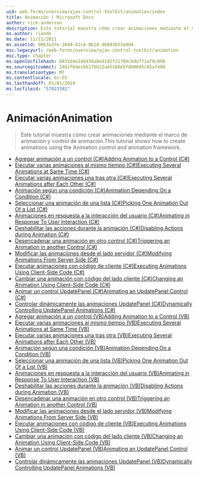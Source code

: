 ```yaml
---
uid: web-forms/overview/ajax-control-toolkit/animation/index
title: Animación | Microsoft Docs
author: rick-anderson
description: Este tutorial muestra cómo crear animaciones mediante el marco de animación y control de animación.
ms.author: riande
ms.date: 11/11/2011
ms.assetid: 90b3a37e-2694-41c4-8b10-d6893b53a9d4
msc.legacyurl: /web-forms/overview/ajax-control-toolkit/animation
msc.type: chapter
ms.openlocfilehash: b835d4e24b938a8ed192f21709cbde771af9c896
ms.sourcegitcommit: 24b1f6decbb17bb22a45166e5fdb0845c65af498
ms.translationtype: MT
ms.contentlocale: es-ES
ms.lasthandoff: 03/01/2019
ms.locfileid: "57023392"
---
```

<a name="animation"></a><span data-ttu-id="140a3-103">Animación</span><span class="sxs-lookup"><span data-stu-id="140a3-103">Animation</span></span>
====================
> <span data-ttu-id="140a3-104">Este tutorial muestra cómo crear animaciones mediante el marco de animación y control de animación.</span><span class="sxs-lookup"><span data-stu-id="140a3-104">This tutorial shows how to create animations using the Animation control and animation framework.</span></span>


- [<span data-ttu-id="140a3-105">Agregar animación a un control (C#)</span><span class="sxs-lookup"><span data-stu-id="140a3-105">Adding Animation to a Control (C#)</span></span>](adding-animation-to-a-control-cs.md)
- [<span data-ttu-id="140a3-106">Ejecutar varias animaciones al mismo tiempo (C#)</span><span class="sxs-lookup"><span data-stu-id="140a3-106">Executing Several Animations at Same Time (C#)</span></span>](executing-several-animations-at-the-same-time-cs.md)
- [<span data-ttu-id="140a3-107">Ejecutar varias animaciones una tras otra (C#)</span><span class="sxs-lookup"><span data-stu-id="140a3-107">Executing Several Animations after Each Other (C#)</span></span>](executing-several-animations-after-each-other-cs.md)
- [<span data-ttu-id="140a3-108">Animación según una condición (C#)</span><span class="sxs-lookup"><span data-stu-id="140a3-108">Animation Depending On a Condition (C#)</span></span>](animation-depending-on-a-condition-cs.md)
- [<span data-ttu-id="140a3-109">Seleccionar una animación de una lista (C#)</span><span class="sxs-lookup"><span data-stu-id="140a3-109">Picking One Animation Out Of a List (C#)</span></span>](picking-one-animation-out-of-a-list-cs.md)
- [<span data-ttu-id="140a3-110">Animaciones en respuesta a la interacción del usuario (C#)</span><span class="sxs-lookup"><span data-stu-id="140a3-110">Animating in Response To User Interaction (C#)</span></span>](animating-in-response-to-user-interaction-cs.md)
- [<span data-ttu-id="140a3-111">Deshabilitar las acciones durante la animación (C#)</span><span class="sxs-lookup"><span data-stu-id="140a3-111">Disabling Actions during Animation (C#)</span></span>](disabling-actions-during-animation-cs.md)
- [<span data-ttu-id="140a3-112">Desencadenar una animación en otro control (C#)</span><span class="sxs-lookup"><span data-stu-id="140a3-112">Triggering an Animation in another Control (C#)</span></span>](triggering-an-animation-in-another-control-cs.md)
- [<span data-ttu-id="140a3-113">Modificar las animaciones desde el lado servidor (C#)</span><span class="sxs-lookup"><span data-stu-id="140a3-113">Modifying Animations From Server Side (C#)</span></span>](modifying-animations-from-the-server-side-cs.md)
- [<span data-ttu-id="140a3-114">Ejecutar animaciones con código de cliente (C#)</span><span class="sxs-lookup"><span data-stu-id="140a3-114">Executing Animations Using Client-Side Code (C#)</span></span>](executing-animations-using-client-side-code-cs.md)
- [<span data-ttu-id="140a3-115">Cambiar una animación con código del lado cliente (C#)</span><span class="sxs-lookup"><span data-stu-id="140a3-115">Changing an Animation Using Client-Side Code (C#)</span></span>](changing-an-animation-using-client-side-code-cs.md)
- [<span data-ttu-id="140a3-116">Animar un control UpdatePanel (C#)</span><span class="sxs-lookup"><span data-stu-id="140a3-116">Animating an UpdatePanel Control (C#)</span></span>](animating-an-updatepanel-control-cs.md)
- [<span data-ttu-id="140a3-117">Controlar dinámicamente las animaciones UpdatePanel (C#)</span><span class="sxs-lookup"><span data-stu-id="140a3-117">Dynamically Controlling UpdatePanel Animations (C#)</span></span>](dynamically-controlling-updatepanel-animations-cs.md)
- [<span data-ttu-id="140a3-118">Agregar animación a un control (VB)</span><span class="sxs-lookup"><span data-stu-id="140a3-118">Adding Animation to a Control (VB)</span></span>](adding-animation-to-a-control-vb.md)
- [<span data-ttu-id="140a3-119">Ejecutar varias animaciones al mismo tiempo (VB)</span><span class="sxs-lookup"><span data-stu-id="140a3-119">Executing Several Animations at Same Time (VB)</span></span>](executing-several-animations-at-the-same-time-vb.md)
- [<span data-ttu-id="140a3-120">Ejecutar varias animaciones una tras otra (VB)</span><span class="sxs-lookup"><span data-stu-id="140a3-120">Executing Several Animations after Each Other (VB)</span></span>](executing-several-animations-after-each-other-vb.md)
- [<span data-ttu-id="140a3-121">Animación según una condición (VB)</span><span class="sxs-lookup"><span data-stu-id="140a3-121">Animation Depending On a Condition (VB)</span></span>](animation-depending-on-a-condition-vb.md)
- [<span data-ttu-id="140a3-122">Seleccionar una animación de una lista (VB)</span><span class="sxs-lookup"><span data-stu-id="140a3-122">Picking One Animation Out Of a List (VB)</span></span>](picking-one-animation-out-of-a-list-vb.md)
- [<span data-ttu-id="140a3-123">Animaciones en respuesta a la interacción del usuario (VB)</span><span class="sxs-lookup"><span data-stu-id="140a3-123">Animating in Response To User Interaction (VB)</span></span>](animating-in-response-to-user-interaction-vb.md)
- [<span data-ttu-id="140a3-124">Deshabilitar las acciones durante la animación (VB)</span><span class="sxs-lookup"><span data-stu-id="140a3-124">Disabling Actions during Animation (VB)</span></span>](disabling-actions-during-animation-vb.md)
- [<span data-ttu-id="140a3-125">Desencadenar una animación en otro control (VB)</span><span class="sxs-lookup"><span data-stu-id="140a3-125">Triggering an Animation in another Control (VB)</span></span>](triggering-an-animation-in-another-control-vb.md)
- [<span data-ttu-id="140a3-126">Modificar las animaciones desde el lado servidor (VB)</span><span class="sxs-lookup"><span data-stu-id="140a3-126">Modifying Animations From Server Side (VB)</span></span>](modifying-animations-from-the-server-side-vb.md)
- [<span data-ttu-id="140a3-127">Ejecutar animaciones con código de cliente (VB)</span><span class="sxs-lookup"><span data-stu-id="140a3-127">Executing Animations Using Client-Side Code (VB)</span></span>](executing-animations-using-client-side-code-vb.md)
- [<span data-ttu-id="140a3-128">Cambiar una animación con código del lado cliente (VB)</span><span class="sxs-lookup"><span data-stu-id="140a3-128">Changing an Animation Using Client-Side Code (VB)</span></span>](changing-an-animation-using-client-side-code-vb.md)
- [<span data-ttu-id="140a3-129">Animar un control UpdatePanel (VB)</span><span class="sxs-lookup"><span data-stu-id="140a3-129">Animating an UpdatePanel Control (VB)</span></span>](animating-an-updatepanel-control-vb.md)
- [<span data-ttu-id="140a3-130">Controlar dinámicamente las animaciones UpdatePanel (VB)</span><span class="sxs-lookup"><span data-stu-id="140a3-130">Dynamically Controlling UpdatePanel Animations (VB)</span></span>](dynamically-controlling-updatepanel-animations-vb.md)
